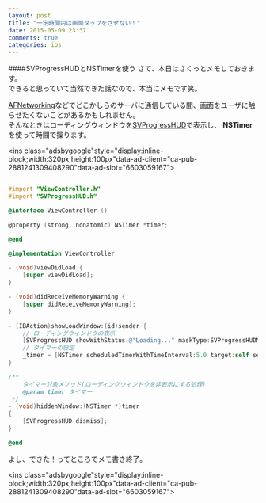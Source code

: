 ```yaml
---
layout: post
title: "一定時間内は画面タップをさせない！"
date: 2015-05-09 23:37
comments: true
categories: ios
---
```


####SVProgressHUDとNSTimerを使う
さて、本日はさくっとメモしておきます。  
できると思っていて当然できた話なので、本当にメモです笑。  

[AFNetworking](https://github.com/AFNetworking/AFNetworking)などでどこかしらのサーバに通信している間、画面をユーザに触らせたくないことがあるかもしれません。  
そんなときはローディングウィンドウを[SVProgressHUD](https://github.com/TransitApp/SVProgressHUD)で表示し、 **NSTimer** を使って時間で操ります。  

<script async src="//pagead2.googlesyndication.com/pagead/js/adsbygoogle.js"></script>
<ins class="adsbygoogle"style="display:inline-block;width:320px;height:100px"data-ad-client="ca-pub-2881241309408290"data-ad-slot="6603059167"></ins>
<script>
(adsbygoogle = window.adsbygoogle || []).push({});
</script>

<!-- more -->

```objective-c

#import "ViewController.h"
#import "SVProgressHUD.h"

@interface ViewController ()

@property (strong, nonatomic) NSTimer *timer;

@end

@implementation ViewController

- (void)viewDidLoad {
	[super viewDidLoad];
}

- (void)didReceiveMemoryWarning {
	[super didReceiveMemoryWarning];
}

- (IBAction)showLoadWindow:(id)sender {
	// ローディングウィンドウの表示
	[SVProgressHUD showWithStatus:@"Loading..." maskType:SVProgressHUDMaskTypeGradient];
	// タイマーの設定
	_timer = [NSTimer scheduledTimerWithTimeInterval:5.0 target:self selector:@selector(hiddenWindow:) userInfo:nil repeats:NO];
}

/**
	タイマー対象メソッド(ローディングウィンドウを非表示にする処理)
	@param timer タイマー
 */
- (void)hiddenWindow:(NSTimer *)timer
{
	[SVProgressHUD dismiss];
}

@end

```

よし、できた！ってところでメモ書き終了。

<script async src="//pagead2.googlesyndication.com/pagead/js/adsbygoogle.js"></script>
<ins class="adsbygoogle"style="display:inline-block;width:320px;height:100px"data-ad-client="ca-pub-2881241309408290"data-ad-slot="6603059167"></ins>
<script>
(adsbygoogle = window.adsbygoogle || []).push({});
</script>
